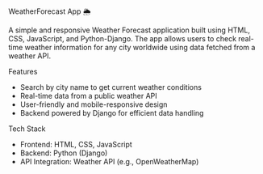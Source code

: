 WeatherForecast App 🌦️

A simple and responsive Weather Forecast application built using HTML, CSS, JavaScript, and Python-Django. The app allows users to check real-time weather information for any city worldwide using data fetched from a weather API.

Features
- Search by city name to get current weather conditions
- Real-time data from a public weather API
- User-friendly and mobile-responsive design
- Backend powered by Django for efficient data handling

Tech Stack
- Frontend: HTML, CSS, JavaScript
- Backend: Python (Django)
- API Integration: Weather API (e.g., OpenWeatherMap)
